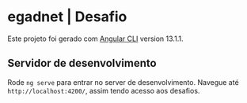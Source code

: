 # egadnet | Desafio

Este projeto foi gerado com [Angular CLI](https://github.com/angular/angular-cli) version 13.1.1.

## Servidor de desenvolvimento

Rode `ng serve` para entrar no server de desenvolvimento. Navegue até `http://localhost:4200/`, assim tendo acesso aos desafios.
